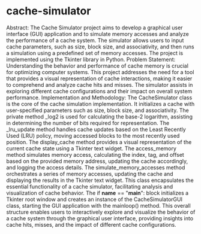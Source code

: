 # cache-simulator
Abstract:
The Cache Simulator project aims to develop a graphical user interface (GUI) application and to simulate
memory accesses and analyze the performance of a cache system. The simulator allows users to input
cache parameters, such as size, block size, and associativity, and then runs a simulation using a
predefined set of memory accesses. The project is implemented using the Tkinter library in Python.
Problem Statement:
Understanding the behavior and performance of cache memory is crucial for optimizing computer
systems. This project addresses the need for a tool that provides a visual representation of cache
interactions, making it easier to comprehend and analyze cache hits and misses. The simulator assists in
exploring different cache configurations and their impact on overall system performance.
Implementation and Methodology:
The CacheSimulator class is the core of the cache simulation implementation. It initializes a cache with
user-specified parameters such as size, block size, and associativity. The private method _log2 is used
for calculating the base-2 logarithm, assisting in determining the number of bits required for
representation. The _lru_update method handles cache updates based on the Least Recently Used
(LRU) policy, moving accessed blocks to the most recently used position. The display_cache method
provides a visual representation of the current cache state using a Tkinter text widget.
The access_memory method simulates memory access, calculating the index, tag, and offset based on
the provided memory address, updating the cache accordingly, and logging the access details. The
simulate_memory_accesses method orchestrates a series of memory accesses, updating the cache and
displaying the results in the Tkinter text widget. This class encapsulates the essential functionality of a
cache simulator, facilitating analysis and visualization of cache behavior.
The if __name__ == "__main__": block initializes a Tkinter root window and creates an instance of the
CacheSimulatorGUI class, starting the GUI application with the mainloop() method.
This overall structure enables users to interactively explore and visualize the behavior of a cache system
through the graphical user interface, providing insights into cache hits, misses, and the impact of different
cache configurations.
